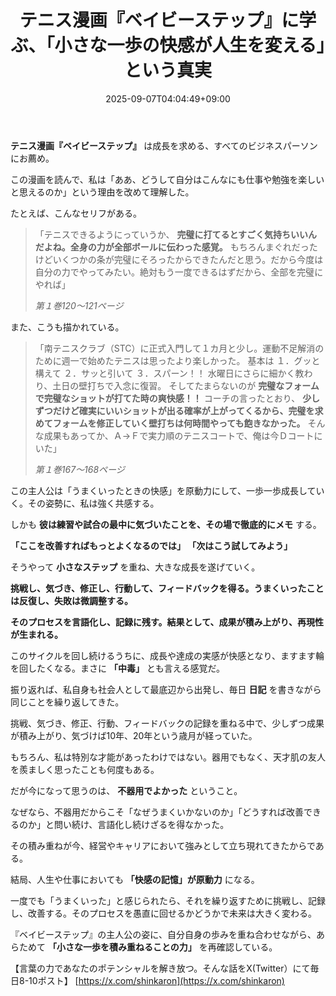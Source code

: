 ﻿---
title: "テニス漫画『ベイビーステップ』に学ぶ、「小さな一歩の快感が人生を変える」という真実"
date: 2025-09-07T04:04:49+09:00
draft: false
---

**テニス漫画『ベイビーステップ』** は成長を求める、すべてのビジネスパーソンにお薦め。

この漫画を読んで、私は「ああ、どうして自分はこんなにも仕事や勉強を楽しいと思えるのか」という理由を改めて理解した。

たとえば、こんなセリフがある。

> 「テニスできるようにっていうか、 **完璧に打てるとすごく気持ちいいんだよね。全身の力が全部ボールに伝わった感覚。**
> もちろんまぐれだったけどいくつかの条が完璧にそろったからできたんだと思う。だから今度は自分の力でやってみたい。絶対もう一度できるはずだから、全部を完璧にやれば」
> 
> *第１巻120～121ページ*

また、こうも描かれている。

> 「南テニスクラブ（STC）に正式入門して１カ月と少し。運動不足解消のために週一で始めたテニスは思ったより楽しかった。
> 基本は
> １．グッと構えて
> ２．サッと引いて
> ３．スパーン！！
> 水曜日にさらに細かく教わり、土日の壁打ちで入念に復習。
> そしてたまらないのが **完璧なフォームで完璧なショットが打てた時の爽快感！！**
> コーチの言ったとおり、 **少しずつだけど確実にいいショットが出る確率が上がってくるから、完璧を求めてフォームを修正していく壁打ちは何時間やっても飽きなかった。**
> そんな成果もあってか、Ａ→Ｆで実力順のテニスコートで、俺は今Ｄコートにいた」
> 
> *第１巻167～168ページ*

この主人公は「うまくいったときの快感」を原動力にして、一歩一歩成長していく。その姿勢に、私は強く共感する。

しかも **彼は練習や試合の最中に気づいたことを、その場で徹底的にメモ** する。

 **「ここを改善すればもっとよくなるのでは」
「次はこう試してみよう」** 

そうやって **小さなステップ** を重ね、大きな成長を遂げていく。

**挑戦し、気づき、修正し、行動して、フィードバックを得る。うまくいったことは反復し、失敗は微調整する。**

**そのプロセスを言語化し、記録に残す。結果として、成果が積み上がり、再現性が生まれる。**

このサイクルを回し続けるうちに、成長や達成の実感が快感となり、ますます輪を回したくなる。まさに **「中毒」** とも言える感覚だ。

振り返れば、私自身も社会人として最底辺から出発し、毎日 **日記** を書きながら同じことを繰り返してきた。

挑戦、気づき、修正、行動、フィードバックの記録を重ねる中で、少しずつ成果が積み上がり、気づけば10年、20年という歳月が経っていた。

もちろん、私は特別な才能があったわけではない。器用でもなく、天才肌の友人を羨ましく思ったことも何度もある。

だが今になって思うのは、 **不器用でよかった** ということ。

なぜなら、不器用だからこそ「なぜうまくいかないのか」「どうすれば改善できるのか」と問い続け、言語化し続けざるを得なかった。

その積み重ねが今、経営やキャリアにおいて強みとして立ち現れてきたからである。

結局、人生や仕事においても **「快感の記憶」が原動力** になる。

一度でも「うまくいった」と感じられたら、それを繰り返すために挑戦し、記録し、改善する。そのプロセスを愚直に回せるかどうかで未来は大きく変わる。

『ベイビーステップ』の主人公の姿に、自分自身の歩みを重ね合わせながら、あらためて **「小さな一歩を積み重ねることの力」** を再確認している。

【言葉の力であなたのポテンシャルを解き放つ。そんな話をX(Twitter）にて毎日8-10ポスト】
[https://x.com/shinkaron](https://x.com/shinkaron)